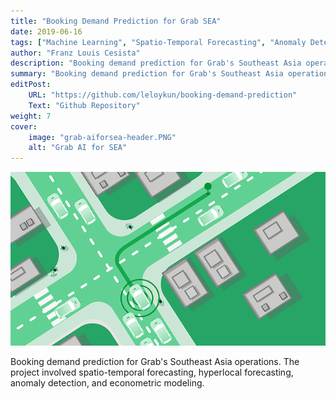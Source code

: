 ```yaml
---
title: "Booking Demand Prediction for Grab SEA"
date: 2019-06-16
tags: ["Machine Learning", "Spatio-Temporal Forecasting", "Anomaly Detection", "Econometrics"]
author: "Franz Louis Cesista"
description: "Booking demand prediction for Grab's Southeast Asia operations. The project involves spatio-temporal forecasting, anomaly detection, and econometric modeling."
summary: "Booking demand prediction for Grab's Southeast Asia operations. The project involves spatio-temporal forecasting, anomaly detection, and econometric modeling."
editPost:
    URL: "https://github.com/leloykun/booking-demand-prediction"
    Text: "Github Repository"
weight: 7
cover:
    image: "grab-aiforsea-header.PNG"
    alt: "Grab AI for SEA"
---
```


![grab-aiforsea-header.PNG](grab-aiforsea-header.PNG)

Booking demand prediction for Grab's Southeast Asia operations. The project involved spatio-temporal forecasting, hyperlocal forecasting, anomaly detection, and econometric modeling.
